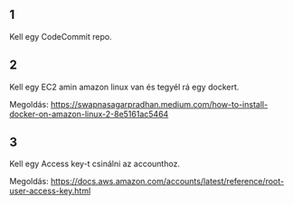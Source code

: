 ## 1
Kell egy CodeCommit repo.

## 2
Kell egy EC2 amin amazon linux van és tegyél rá egy dockert.

Megoldás:
https://swapnasagarpradhan.medium.com/how-to-install-docker-on-amazon-linux-2-8e5161ac5464

## 3
Kell egy Access key-t csinálni az accounthoz.

Megoldás:
https://docs.aws.amazon.com/accounts/latest/reference/root-user-access-key.html
